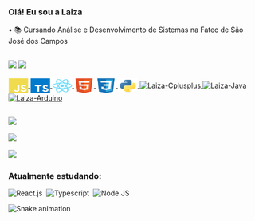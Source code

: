 ### Olá! Eu sou a Laiza

• 📚 Cursando Análise e Desenvolvimento de Sistemas na Fatec de São José dos Campos
  ##
  <div alinhar = "centro">
  <a href="https://github.com/laizacristina">
   <img height="180em" src="https://github-readme-stats.vercel.app/api?username=LaizaCristina&show_icons=true&theme=omni&include_all_commits=true&count_private=true"/>
   <img height="180em" src="https://github-readme-stats.vercel.app/api/top-langs/?username=LaizaCristina&theme=omni&include_all_commits=true&count_private=true"/>
  </div>
  
  <div style="display: inline_block"><br>
  <img align="center" alt="Laiza-Js" height="30" width="40" src="https://raw.githubusercontent.com/devicons/devicon/master/icons/javascript/javascript-plain.svg">
  <img align="center" alt="Laiza-Ts" height="30" width="40" src="https://raw.githubusercontent.com/devicons/devicon/master/icons/typescript/typescript-plain.svg">
  <img align="center" alt="Laiza-React" height="30" width="40" src="https://raw.githubusercontent.com/devicons/devicon/master/icons/react/react-original.svg">
  <img align="center" alt="Laiza-HTML" height="30" width="40" src="https://raw.githubusercontent.com/devicons/devicon/master/icons/html5/html5-original.svg">
  <img align="center" alt="Laiza-CSS" height="30" width="40" src="https://raw.githubusercontent.com/devicons/devicon/master/icons/css3/css3-original.svg">
  <img align="center" alt="Laiza-Python" height="30" width="40" src="https://raw.githubusercontent.com/devicons/devicon/master/icons/python/python-original.svg">
  <img align="center" alt="Laiza-Cplusplus" height="30" width="40" src="https://cdn.jsdelivr.net/gh/devicons/devicon/icons/cplusplus/cplusplus-original.svg">
  <img align="center" alt="Laiza-Java" height="30" width="40" 
src="https://cdn.jsdelivr.net/gh/devicons/devicon/icons/java/java-original-wordmark.svg">
  <img align="center" alt="Laiza-Arduino" height="30" width="40" 
src="https://cdn.jsdelivr.net/gh/devicons/devicon/icons/arduino/arduino-original-wordmark.svg">
    
</div>
  
  ##
  <div> 
  <a href="https://www.instagram.com/ravenah_zefra/" target="_blank"><img src="https://img.shields.io/badge/-Instagram-%23E4405F?style=for-the-badge&logo=instagram&logoColor=white" target="_blank"></a>
    
  <a href = "mailto:laizacristinamt@gmail.com"><img src="https://img.shields.io/badge/-Gmail-%23333?style=for-the-badge&logo=gmail&logoColor=white" target="_blank"></a>
    
  <a href="https://www.linkedin.com/in/laiza-cristina-machado-zaic-truyts-476223252" target="_blank"><img src="https://img.shields.io/badge/-LinkedIn-%230077B5?style=for-the-badge&logo=linkedin&logoColor=white" target="_blank"></a> 
  
</div>
 
 ### Atualmente estudando:
![React.js](https://img.shields.io/badge/-React.js-0D1117?style=for-the-badge&logo=react&labelColor=0D1117)&nbsp;
![Typescript](https://img.shields.io/badge/-JavaScript-0D1117?style=for-the-badge&logo=javascript&labelColor=0D1117&textColor=0D1117)&nbsp;
![Node.JS](https://img.shields.io/badge/-Node.JS-0D1117?style=for-the-badge&logo=node.js&labelColor=0D1117&textColor=0D1117)&nbsp;

![Snake animation](https://github.com/LaizaCristina/LaizaCristina/blob/main/github/workflows/snake.yml)

